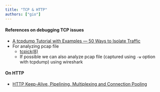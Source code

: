 ```yaml
---
title: "TCP & HTTP"
authors: ["gio"]
---
```


#### References on debugging TCP issues

- [A tcpdump Tutorial with Examples — 50 Ways to Isolate Traffic](https://danielmiessler.com/study/tcpdump/)
- For analyzing pcap file
  - [tcpick(8)](https://linux.die.net/man/8/tcpick)
  - If possible we can also analyze pcap file (captured using `-w` option with tcpdump) using wireshark

#### On HTTP

- [HTTP Keep-Alive, Pipelining, Multiplexing and Connection Pooling](https://www.haproxy.com/blog/http-keep-alive-pipelining-multiplexing-and-connection-pooling/)
